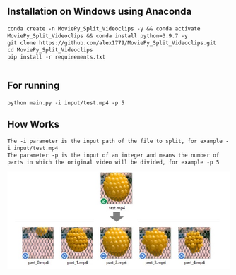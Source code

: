## Installation on Windows using Anaconda
```
conda create -n MoviePy_Split_Videoclips -y && conda activate MoviePy_Split_Videoclips && conda install python=3.9.7 -y
git clone https://github.com/alex1779/MoviePy_Split_Videoclips.git
cd MoviePy_Split_Videoclips
pip install -r requirements.txt


```
## For running
```
python main.py -i input/test.mp4 -p 5
```

## How Works

```
The -i parameter is the input path of the file to split, for example -i input/test.mp4
The parameter -p is the input of an integer and means the number of parts in which the original video will be divided, for example -p 5
```

![IMG](https://github.com/alex1779/MoviePy_Split_Videoclips/blob/master/img.jpg)
